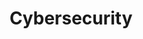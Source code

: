 ---
title: Cybersecurity
description: This course will cover how to build secure applications, network security basics and also reverse engineering.
preview: courses.jpg
lastmod: 2023-09-06T04:28:53.384Z
totalHours: 0
order: 3
isComingSoon: true
---